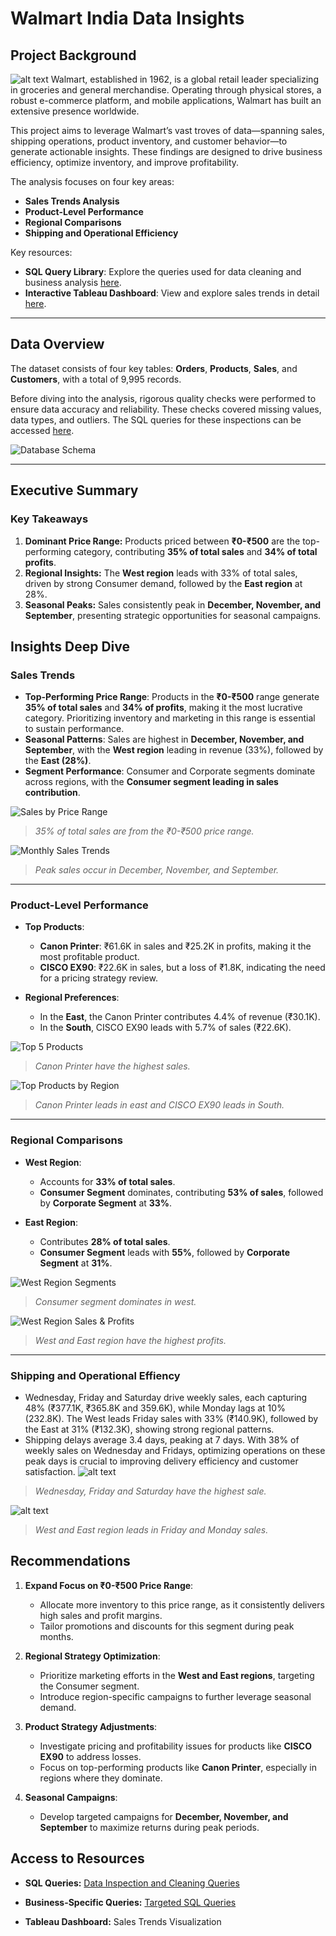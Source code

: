 # Walmart India Data Insights  
## **Project Background** 
![alt text](https://upload.wikimedia.org/wikipedia/commons/thumb/c/ca/Walmart_logo.svg/1200px-Walmart_logo.svg.png)
Walmart, established in 1962, is a global retail leader specializing in groceries and general merchandise. Operating through physical stores, a robust e-commerce platform, and mobile applications, Walmart has built an extensive presence worldwide.  

This project aims to leverage Walmart’s vast troves of data—spanning sales, shipping operations, product inventory, and customer behavior—to generate actionable insights. These findings are designed to drive business efficiency, optimize inventory, and improve profitability.  

The analysis focuses on four key areas:  
- **Sales Trends Analysis**  
- **Product-Level Performance**  
- **Regional Comparisons**  
- **Shipping and Operational Efficiency**  

Key resources:  
- **SQL Query Library**: Explore the queries used for data cleaning and business analysis [here](https://github.com/lakshaykamat/walmart-insights/blob/master/queries/Query.md).  
- **Interactive Tableau Dashboard**: View and explore sales trends in detail [here](#).  

---

## **Data Overview**  

The dataset consists of four key tables: **Orders**, **Products**, **Sales**, and **Customers**, with a total of 9,995 records.  

Before diving into the analysis, rigorous quality checks were performed to ensure data accuracy and reliability. These checks covered missing values, data types, and outliers. The SQL queries for these inspections can be accessed [here](https://github.com/lakshaykamat/walmart-insights/blob/master/queries/Query.md).  

![Database Schema](assets/DB.svg)  

---

## **Executive Summary**  

### **Key Takeaways**  

1. **Dominant Price Range:** Products priced between **₹0-₹500** are the top-performing category, contributing **35% of total sales** and **34% of total profits**.
2. **Regional Insights:** The **West region** leads with 33% of total sales, driven by strong Consumer demand, followed by the **East region** at 28%.
3. **Seasonal Peaks:** Sales consistently peak in **December, November, and September**, presenting strategic opportunities for seasonal campaigns.


## **Insights Deep Dive**  

### **Sales Trends**  

- **Top-Performing Price Range**: Products in the **₹0-₹500** range generate **35% of total sales** and **34% of profits**, making it the most lucrative category. Prioritizing inventory and marketing in this range is essential to sustain performance.  
- **Seasonal Patterns**: Sales are highest in **December, November, and September**, with the **West region** leading in revenue (33%), followed by the **East (28%)**.  
- **Segment Performance**: Consumer and Corporate segments dominate across regions, with the **Consumer segment leading in sales contribution**.

![Sales by Price Range](assets/chart1.png)  
> *35% of total sales are from the ₹0-₹500 price range.*  

![Monthly Sales Trends](assets/chart.png)  
> *Peak sales occur in December, November, and September.*  

---

### **Product-Level Performance**  

- **Top Products**:  
  - **Canon Printer**: ₹61.6K in sales and ₹25.2K in profits, making it the most profitable product.  
  - **CISCO EX90**: ₹22.6K in sales, but a loss of ₹1.8K, indicating the need for a pricing strategy review.  

- **Regional Preferences**:  
  - In the **East**, the Canon Printer contributes 4.4% of revenue (₹30.1K).  
  - In the **South**, CISCO EX90 leads with 5.7% of sales (₹22.6K).  


![Top 5 Products](assets/top_5_products.png)  
> *Canon Printer have the highest sales.*

![Top Products by Region](assets/top_5_products_by_region_colored.png)  

> *Canon Printer leads in east and CISCO EX90 leads in South.*

---

### **Regional Comparisons**  

- **West Region**:  
  - Accounts for **33% of total sales**.  
  - **Consumer Segment** dominates, contributing **53% of sales**, followed by **Corporate Segment** at **33%**.  

- **East Region**:  
  - Contributes **28% of total sales**.  
  - **Consumer Segment** leads with **55%**, followed by **Corporate Segment** at **31%**.  

![West Region Segments](assets/west_segment.png)  
> *Consumer segment dominates in west.*

![West Region Sales & Profits](assets/west_sales_profit.png)  

> *West and East region have the highest profits.*
---

### Shipping and Operational Effiency
- Wednesday, Friday and Saturday drive weekly sales, each capturing 48% (₹377.1K, ₹365.8K and 359.6K), while Monday lags at 10% (232.8K). The West leads Friday sales with 33% (₹140.9K), followed by the East at 31% (₹132.3K), showing strong regional patterns.
- Shipping delays average 3.4 days, peaking at 7 days. With 38% of weekly sales on Wednesday and Fridays, optimizing operations on these peak days is crucial to improving delivery efficiency and customer satisfaction.
![alt text](assets/orders.png)
> *Wednesday, Friday and Saturday have the highest sale.*

![alt text](assets/orders2.png)
> *West and East region leads in Friday and Monday sales.*


## **Recommendations**  

1. **Expand Focus on ₹0-₹500 Price Range**:  
   - Allocate more inventory to this price range, as it consistently delivers high sales and profit margins.  
   - Tailor promotions and discounts for this segment during peak months.  

2. **Regional Strategy Optimization**:  
   - Prioritize marketing efforts in the **West and East regions**, targeting the Consumer segment.  
   - Introduce region-specific campaigns to further leverage seasonal demand.  

3. **Product Strategy Adjustments**:  
   - Investigate pricing and profitability issues for products like **CISCO EX90** to address losses.  
   - Focus on top-performing products like **Canon Printer**, especially in regions where they dominate.  

4. **Seasonal Campaigns**:  
   - Develop targeted campaigns for **December, November, and September** to maximize returns during peak periods.  

## Access to Resources
- **SQL Queries:** [Data Inspection and Cleaning Queries](https://github.com/lakshaykamat/walmart-insights/blob/master/queries/Query.md)

- **Business-Specific Queries:** [Targeted SQL Queries](https://github.com/lakshaykamat/walmart-insights/blob/master/queries/Query.md#basic-business-analysis)

- **Tableau Dashboard:** Sales Trends Visualization


